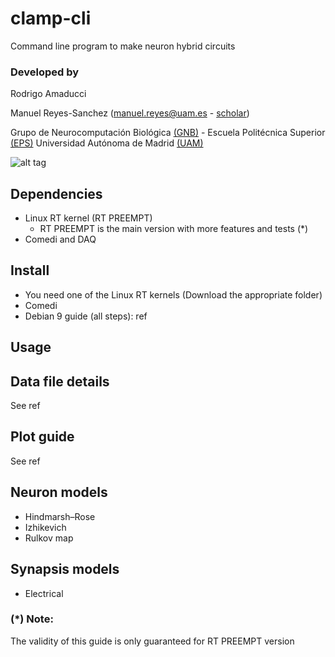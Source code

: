 # clamp-cli
Command line program to make neuron hybrid circuits

### Developed by
Rodrigo Amaducci

Manuel Reyes-Sanchez (manuel.reyes@uam.es - [scholar](https://scholar.google.es/citations?user=JlKzj1cAAAAJ))

Grupo de Neurocomputación Biológica [(GNB)](http://arantxa.ii.uam.es/~gnb/) - Escuela Politécnica Superior [(EPS)](http://www.uam.es/ss/Satellite/EscuelaPolitecnica/es/home.htm)
Universidad Autónoma de Madrid [(UAM)](http://www.uam.es)

![alt tag](https://raw.githubusercontent.com/manurs/clamp-cli/master/img.png)

## Dependencies
- Linux RT kernel (RT PREEMPT)
  - RT PREEMPT is the main version with more features and tests (*) 
- Comedi and DAQ

## Install
- You need one of the Linux RT kernels (Download the appropriate folder)
- Comedi
- Debian 9 guide (all steps): ref

## Usage

## Data file details
See ref

## Plot guide
See ref

## Neuron models
- Hindmarsh–Rose
- Izhikevich
- Rulkov map

## Synapsis models
- Electrical

### (*) Note:
The validity of this guide is only guaranteed for RT PREEMPT version
